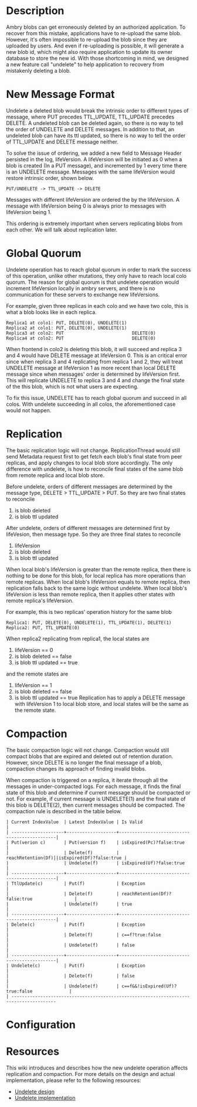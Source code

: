 # Description
Ambry blobs can get erroneously deleted by an authorized application. To recover from this mistake, applications have to re-upload the same blob. However, it's often impossible to re-upload the blob since they are uploaded by users. And even if re-uploading is possible, it will generate a new blob id, which might also require application to update its owner database to store the new id. With those shortcoming in mind, we designed a new feature call "undelete" to help application to recovery from mistakenly deleting a blob.
# New Message Format
Undelete a deleted blob would break the intrinsic order to different types of message, where PUT precedes TTL_UPDATE, TTL_UPDATE precedes DELETE. A undeleted blob can be deleted again, so there is no way to tell the order of UNDELETE and DELETE messages. In addition to that, an undeleted blob can have its ttl updated, so there is no way to tell the order of TTL_UPDATE and DELETE message neither.

To solve the issue of ordering, we added a new field to Message Header persisted in the log, lifeVersion. A lifeVersion will be initiated as 0 when a blob is created (In a PUT message), and incremented by 1 every time there is an UNDELETE message. Messages with the same lifeVersion would restore intrinsic order, shown below. 

    PUT/UNDELETE -> TTL_UPDATE -> DELETE
Messages with different lifeVersion are ordered the by the lifeVersion. A message with lifeVersion being 0 is always prior to messages with lifeVersion being 1.

This ordering is extremely important when servers replicating blobs from each other. We will talk about replication later.
# Global Quorum
Undelete operation has to reach global quorum in order to mark the success of this operation, unlike other mutations, they only have to reach local colo quorum. The reason for global quorum is that undelete operation would increment lifeVersion locally in ambry servers, and there is no communication for these servers to exchange new lifeVersions.

For example, given three replicas in each colo and we have two colo, this is what a blob looks like in each replica.

    Replica1 at colo1: PUT, DELETE(0), UNDELETE(1)
    Replica2 at colo1: PUT, DELETE(0), UNDELETE(1)
    Replica3 at colo2: PUT                          DELETE(0)
    Replica4 at colo2: PUT                          DELETE(0)

When frontend in colo2 is deleting this blob, it will succeed and replica 3 and 4 would have DELETE message at lifeVersion 0. This is an critical error since when replica 3 and 4 replicating from replica 1 and 2, they will treat UNDELETE message at lifeVersion 1 as more recent than local DELETE message since when messages' order is determined by lifeVersion first. This will replicate UNDELETE to replica 3 and 4 and change the final state of the this blob, which is not what users are expecting. 

To fix this issue, UNDELETE has to reach global quorum and succeed in all colos. With undelete succeeding in all colos, the aforementioned case would not happen.
# Replication
The basic replication logic will not change. ReplicationThread would still send Metadata request first to get fetch each blob's final state from peer replicas, and apply changes to local blob store accordingly. The only difference with undelete, is how to reconcile final states of the same blob from remote replica and local blob store.

Before undelete, orders of different messages are determined by the message type, DELETE > TTL_UPDATE > PUT. So they are two final states to reconcile
1. is blob deleted
2. is blob ttl updated

After undelete, orders of different messages are determined first by lifeVesion, then message type. So they are three final states to reconcile
1. lifeVersion
2. is blob deleted
3. is blob ttl updated

When local blob's lifeVersion is greater than the remote replica, then there is nothing to be done for this blob, for local replica has more operations than remote replicas. When local blob's lifeVersion equals to remote replica, then replication falls back to the same logic without undelete. When local blob's lifeVersion is less than remote replica, then it applies other states with remote replica's lifeVersion.

For example, this is two replicas' operation history for the same blob

    Replica1: PUT, DELETE(0), UNDELETE(1), TTL_UPDATE(1), DELETE(1)
    Replica2: PUT, TTL_UPDATE(0)

When replica2 replicating from replica1, the local states are
1. lifeVersion == 0
2. is blob deleted == false
3. is blob ttl updated == true

and the remote states are
1. lifeVersion == 1
2. is blob deleted == false
3. is blob ttl updated == true
Replication has to apply a DELETE message with lifeVersion 1 to local blob store, and local states will be the same as the remote state.

# Compaction
The basic compaction logic will not change. Compaction would still compact blobs that are expired and deleted out of retention duration. However, since DELETE is no longer the final message of a blob, compaction changes its approach of finding invalid blobs.

When compaction is triggered on a replica, it iterate through all the messages in under-compacted logs. For each message, it finds the final state of this blob and determine if current message should be compacted or not. For example, if current message is UNDELETE(1) and the final state of this blob is DELETE(2), then current messages should be compacted. The compaction rule is described in the table below.

    | Current IndexValue  | Latest IndexValue | Is Valid                                     |
    | --------------------+-------------------+----------------------------------------------|
    | Put(verion c)       | Put(version f)    | isExpired(Pc)?false:true                     |
    |                     | Delete(f)         | reachRetention(Df)||isExpired(Df)?false:true |
    |                     | Undelete(f)       | isExpired(Uf)?false:true                     |
    | --------------------+-------------------+----------------------------------------------|
    | TtlUpdate(c)        | Put(f)            | Exception                                    |
    |                     | Delete(f)         | reachRetention(Df)?false:true                |
    |                     | Undelete(f)       | true                                         |
    | --------------------+-------------------+----------------------------------------------|
    | Delete(c)           | Put(f)            | Exception                                    |
    |                     | Delete(f)         | c==f?true:false                              |
    |                     | Undelete(f)       | false                                        |
    | --------------------+-------------------+----------------------------------------------|
    | Undelete(c)         | Put(f)            | Exception                                    |
    |                     | Delete(f)         | false                                        |
    |                     | Undelete(f)       | c==f&&!isExpired(Uf)?true:false              |
    | ---------------------------------------------------------------------------------------

# Configuration
# Resources
This wiki introduces and describes how the new undelete operation affects replication and compaction. For more details on the design and actual implementation, please refer to the following resources:
* [Undelete design](https://docs.google.com/document/d/1uOUzuu70Akgmlr_J-g3ScO4E7gA8mxnjn868wZ_iS_0/edit?usp=sharing)
* [Undelete implementation](https://docs.google.com/document/d/1rm6NBOUeZRMbuF26116lerytiW3tde38I23cZVr3SG0/edit?usp=sharing)